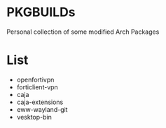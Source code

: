 # PKGBUILDs

Personal collection of some modified Arch Packages

# List

- openfortivpn
- forticlient-vpn
- caja
- caja-extensions
- eww-wayland-git
- vesktop-bin
